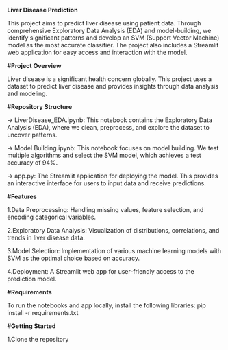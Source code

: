 **Liver Disease Prediction**

This project aims to predict liver disease using patient data. Through comprehensive Exploratory Data Analysis (EDA) and model-building, we identify significant patterns and develop an SVM (Support Vector Machine) model as the most accurate classifier. The project also includes a Streamlit web application for easy access and interaction with the model.

**#Project Overview**

Liver disease is a significant health concern globally. This project uses a dataset to predict liver disease and provides insights through data analysis and modeling.

**#Repository Structure**

-> LiverDisease_EDA.ipynb: This notebook contains the Exploratory Data Analysis (EDA), where we clean, preprocess, and explore the dataset to uncover patterns.

-> Model Building.ipynb: This notebook focuses on model building. We test multiple algorithms and select the SVM model, which achieves a test accuracy of 94%.

-> app.py: The Streamlit application for deploying the model. This provides an interactive interface for users to input data and receive predictions.

**#Features**

1.Data Preprocessing: Handling missing values, feature selection, and encoding categorical variables.

2.Exploratory Data Analysis: Visualization of distributions, correlations, and trends in liver disease data.

3.Model Selection: Implementation of various machine learning models with SVM as the optimal choice based on accuracy.

4.Deployment: A Streamlit web app for user-friendly access to the prediction model.

**#Requirements**

To run the notebooks and app locally, install the following libraries:  pip install -r requirements.txt

**#Getting Started**

1.Clone the repository

